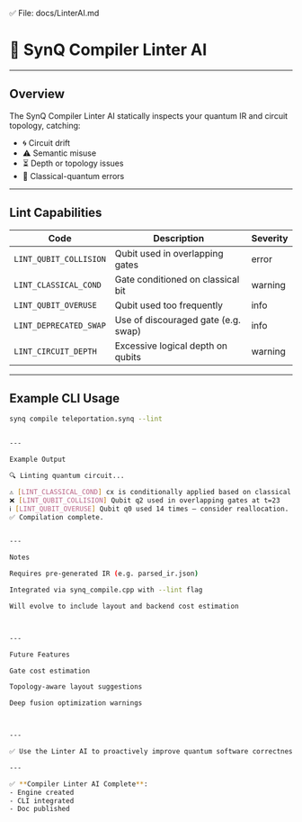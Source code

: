 
✅ File: docs/LinterAI.md

# 🧠 SynQ Compiler Linter AI

---

## Overview

The SynQ Compiler Linter AI statically inspects your quantum IR and circuit topology, catching:

- 🌀 Circuit drift
- ⚠️ Semantic misuse
- ⏳ Depth or topology issues
- 🧠 Classical-quantum errors

---

## Lint Capabilities

| Code | Description | Severity |
|------|-------------|----------|
| `LINT_QUBIT_COLLISION` | Qubit used in overlapping gates | error |
| `LINT_CLASSICAL_COND` | Gate conditioned on classical bit | warning |
| `LINT_QUBIT_OVERUSE` | Qubit used too frequently | info |
| `LINT_DEPRECATED_SWAP` | Use of discouraged gate (e.g. swap) | info |
| `LINT_CIRCUIT_DEPTH` | Excessive logical depth on qubits | warning |

---

## Example CLI Usage

```bash
synq compile teleportation.synq --lint


---

Example Output

🔍 Linting quantum circuit...

⚠️ [LINT_CLASSICAL_COND] cx is conditionally applied based on classical register.
❌ [LINT_QUBIT_COLLISION] Qubit q2 used in overlapping gates at t=23
ℹ️ [LINT_QUBIT_OVERUSE] Qubit q0 used 14 times – consider reallocation.
✅ Compilation complete.


---

Notes

Requires pre-generated IR (e.g. parsed_ir.json)

Integrated via synq_compile.cpp with --lint flag

Will evolve to include layout and backend cost estimation



---

Future Features

Gate cost estimation

Topology-aware layout suggestions

Deep fusion optimization warnings



---

✅ Use the Linter AI to proactively improve quantum software correctness and efficiency!

---

✅ **Compiler Linter AI Complete**:
- Engine created
- CLI integrated
- Doc published




